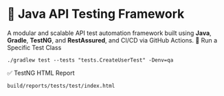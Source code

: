 # 🧪 Java API Testing Framework

A modular and scalable API test automation framework built using **Java**, **Gradle**, **TestNG**, and **RestAssured**, and CI/CD via GitHub Actions.
🧪 Run a Specific Test Class
   ```shell
   ./gradlew test --tests "tests.CreateUserTest" -Denv=qa
   ```
✅ TestNG HTML Report
   ```shell
   build/reports/tests/test/index.html
   ```
